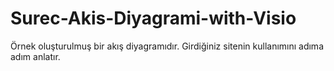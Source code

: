 # Surec-Akis-Diyagrami-with-Visio
Örnek oluşturulmuş bir akış diyagramıdır.
Girdiğiniz sitenin kullanımını adıma adım anlatır.
